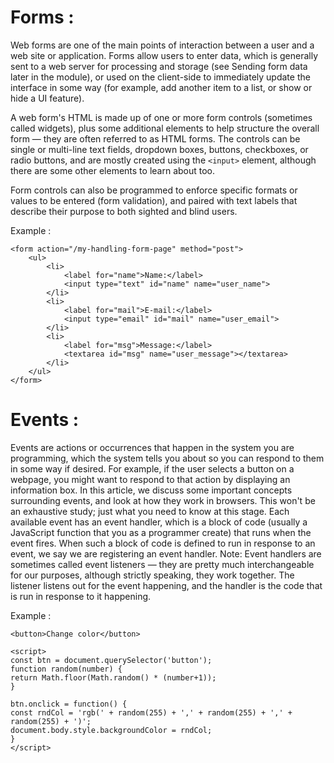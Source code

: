 # Forms : 

Web forms are one of the main points of interaction between a user and a web site or application. Forms allow users to enter data, which is generally sent to a web server for processing and storage (see Sending form data later in the module), or used on the client-side to immediately update the interface in some way (for example, add another item to a list, or show or hide a UI feature).

A web form's HTML is made up of one or more form controls (sometimes called widgets), plus some additional elements to help structure the overall form — they are often referred to as HTML forms. The controls can be single or multi-line text fields, dropdown boxes, buttons, checkboxes, or radio buttons, and are mostly created using the ```<input>``` element, although there are some other elements to learn about too.

Form controls can also be programmed to enforce specific formats or values to be entered (form validation), and paired with text labels that describe their purpose to both sighted and blind users.


Example : 

    <form action="/my-handling-form-page" method="post">
        <ul>
            <li>
                <label for="name">Name:</label>
                <input type="text" id="name" name="user_name">
            </li>
            <li>
                <label for="mail">E-mail:</label>
                <input type="email" id="mail" name="user_email">
            </li>
            <li>
                <label for="msg">Message:</label>
                <textarea id="msg" name="user_message"></textarea>
            </li>
        </ul>
    </form>



# Events :

Events are actions or occurrences that happen in the system you are programming, which the system tells you about so you can respond to them in some way if desired. For example, if the user selects a button on a webpage, you might want to respond to that action by displaying an information box. In this article, we discuss some important concepts surrounding events, and look at how they work in browsers. This won't be an exhaustive study; just what you need to know at this stage.
Each available event has an event handler, which is a block of code (usually a JavaScript function that you as a programmer create) that runs when the event fires. When such a block of code is defined to run in response to an event, we say we are registering an event handler. Note: Event handlers are sometimes called event listeners — they are pretty much interchangeable for our purposes, although strictly speaking, they work together. The listener listens out for the event happening, and the handler is the code that is run in response to it happening.

Example :


    <button>Change color</button>

    <script>
    const btn = document.querySelector('button');
    function random(number) {
    return Math.floor(Math.random() * (number+1));
    }

    btn.onclick = function() {
    const rndCol = 'rgb(' + random(255) + ',' + random(255) + ',' + random(255) + ')';
    document.body.style.backgroundColor = rndCol;
    }
    </script>